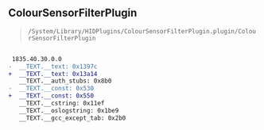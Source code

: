 ## ColourSensorFilterPlugin

> `/System/Library/HIDPlugins/ColourSensorFilterPlugin.plugin/ColourSensorFilterPlugin`

```diff

 1835.40.30.0.0
-  __TEXT.__text: 0x1397c
+  __TEXT.__text: 0x13a14
   __TEXT.__auth_stubs: 0x8b0
-  __TEXT.__const: 0x530
+  __TEXT.__const: 0x550
   __TEXT.__cstring: 0x11ef
   __TEXT.__oslogstring: 0x1be9
   __TEXT.__gcc_except_tab: 0x2b0

```
